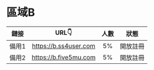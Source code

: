 # 區域B

| 鏈接 | URL👇 | 人數 | 狀態 |
| :----: | :----: | :----: | :----: |
| 備用1 | https://b.ss4user.com | 5% | 開放註冊 | 
| 備用2 | https://b.five5mu.com | 5% | 開放註冊 | 